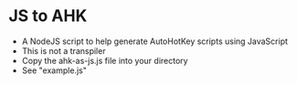# JS to AHK 
* A NodeJS script to help generate AutoHotKey scripts using JavaScript 
* This is not a transpiler 
* Copy the ahk-as-js.js file into your directory 
* See "example.js" 